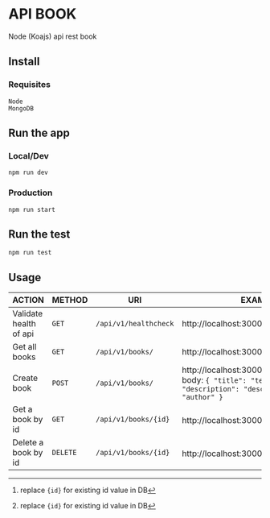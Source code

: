 # API BOOK
Node (Koajs) api rest book

## Install

### Requisites
    Node
    MongoDB

## Run the app

### Local/Dev
`npm run dev`
### Production
`npm run start`

## Run the test
`npm run test`

## Usage

| ACTION | METHOD  | URI               | EXAMPLE               | 
|--------|---------|-------------------|-----------------------|
| Validate health of api | `GET`   | `/api/v1/healthcheck` |  http://localhost:3000/api/v1/healthcheck |
| Get all books | `GET`   | `/api/v1/books/` |  http://localhost:3000/api/v1/books |
| Create book | `POST`   | `/api/v1/books/` |  http://localhost:3000/api/v1/books  -  body: `{ "title": "test", "description": "desc", "author": "author" }` | 
| Get a book by id | `GET`   | `/api/v1/books/{id}` |  http://localhost:3000/api/v1/books/{id} [^1] |
| Delete a book by id | `DELETE`   | `/api/v1/books/{id}` |  http://localhost:3000/api/v1/books/{id} [^1] |  

[^1]: replace `{id}` for existing id value in DB
